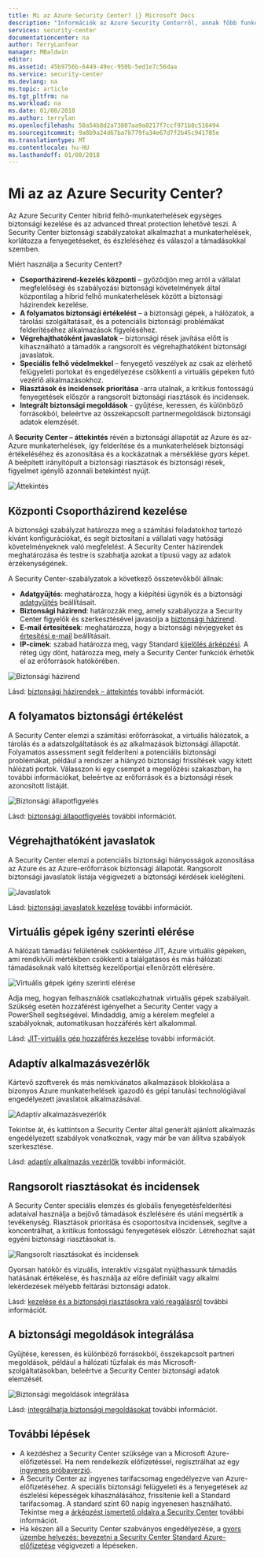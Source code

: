 ```yaml
---
title: Mi az Azure Security Center? |} Microsoft Docs
description: "Információk az Azure Security Centerről, annak főbb funkcióiról és működéséről."
services: security-center
documentationcenter: na
author: TerryLanfear
manager: MBaldwin
editor: 
ms.assetid: 45b9756b-6449-49ec-950b-5ed1e7c56daa
ms.service: security-center
ms.devlang: na
ms.topic: article
ms.tgt_pltfrm: na
ms.workload: na
ms.date: 01/08/2018
ms.author: terrylan
ms.openlocfilehash: 50a54b8d2a73807aa9a0217f7ccf971b8c516494
ms.sourcegitcommit: 9a8b9a24d67ba7b779fa34e67d7f2b45c941785e
ms.translationtype: MT
ms.contentlocale: hu-HU
ms.lasthandoff: 01/08/2018
---
```

# <a name="what-is-azure-security-center"></a>Mi az az Azure Security Center?
Az Azure Security Center hibrid felhő-munkaterhelések egységes biztonsági kezelése és az advanced threat protection lehetővé teszi. A Security Center biztonsági szabályzatokat alkalmazhat a munkaterhelések, korlátozza a fenyegetéseket, és észleléséhez és válaszol a támadásokkal szemben.

Miért használja a Security Centert?

- **Csoportházirend-kezelés központi** – győződjön meg arról a vállalat megfelelőségi és szabályozási biztonsági követelmények által központilag a hibrid felhő munkaterhelések között a biztonsági házirendek kezelése.
- **A folyamatos biztonsági értékelést** – a biztonsági gépek, a hálózatok, a tárolási szolgáltatásait, és a potenciális biztonsági problémákat felderítéséhez alkalmazások figyeléséhez.
- **Végrehajthatóként javaslatok** – biztonsági rések javítása előtt is kihasználható a támadók a rangsorolt és végrehajthatóként biztonsági javaslatok.
- **Speciális felhő védelmekkel** – fenyegető veszélyek az csak az elérhető felügyeleti portokat és engedélyezése csökkenti a virtuális gépeken futó vezérlő alkalmazásokhoz.
- **Riasztások és incidensek prioritása** -arra utalnak, a kritikus fontosságú fenyegetések először a rangsorolt biztonsági riasztások és incidensek.
- **Integrált biztonsági megoldások** - gyűjtése, keressen, és különböző forrásokból, beleértve az összekapcsolt partnermegoldások biztonsági adatok elemzését.

A **Security Center – áttekintés** révén a biztonsági állapotát az Azure és az-Azure munkaterhelések, így felderítése és a munkaterhelések biztonsági értékeléséhez és azonosítása és a kockázatnak a mérséklése gyors képet. A beépített irányítópult a biztonsági riasztások és biztonsági rések, figyelmet igénylő azonnali betekintést nyújt.

![Áttekintés][1]

## <a name="centralized-policy-management"></a>Központi Csoportházirend kezelése
A biztonsági szabályzat határozza meg a számítási feladatokhoz tartozó kívánt konfigurációkat, és segít biztosítani a vállalati vagy hatósági követelményeknek való megfelelést. A Security Center házirendek meghatározása és testre is szabhatja azokat a típusú vagy az adatok érzékenységének.

A Security Center-szabályzatok a következő összetevőkből állnak:

- **Adatgyűjtés**: meghatározza, hogy a kiépítési ügynök és a biztonsági [adatgyűjtés](security-center-enable-data-collection.md) beállításait.
- **Biztonsági házirend**: határozzák meg, amely szabályozza a Security Center figyelők és szerkesztésével javasolja a [biztonsági házirend](security-center-policies.md).
- **E-mail értesítések**: meghatározza, hogy a biztonsági névjegyeket és [értesítési e-mail](security-center-provide-security-contact-details.md) beállításait.
- **IP-címek**: szabad határozza meg, vagy Standard [kijelölés árképzési](security-center-pricing.md). A réteg úgy dönt, határozza meg, mely a Security Center funkciók érhetők el az erőforrások hatókörében.

![Biztonsági házirend][2]

Lásd: [biztonsági házirendek – áttekintés](security-center-policies-overview.md) további információt.

## <a name="continuous-security-assessment"></a>A folyamatos biztonsági értékelést
A Security Center elemzi a számítási erőforrásokat, a virtuális hálózatok, a tárolás és a adatszolgáltatások és az alkalmazások biztonsági állapotát. Folyamatos assessment segít felderíteni a potenciális biztonsági problémákat, például a rendszer a hiányzó biztonsági frissítések vagy kitett hálózati portok. Válasszon ki egy csempét a megelőzési szakaszban, ha további információkat, beleértve az erőforrások és a biztonsági rések azonosított listáját.

![Biztonsági állapotfigyelés][3]

Lásd: [biztonsági állapotfigyelés](security-center-monitoring.md) további információt.

## <a name="actionable-recommendations"></a>Végrehajthatóként javaslatok
A Security Center elemzi a potenciális biztonsági hiányosságok azonosítása az Azure és az Azure-erőforrások biztonsági állapotát. Rangsorolt biztonsági javaslatok listája végigvezeti a biztonsági kérdések kielégíteni.

![Javaslatok][4]

Lásd: [biztonsági javaslatok kezelése](security-center-recommendations.md) további információt.

## <a name="just-in-time-vm-access"></a>Virtuális gépek igény szerinti elérése
A hálózati támadási felületének csökkentése JIT, Azure virtuális gépeken, ami rendkívüli mértékben csökkenti a találgatásos és más hálózati támadásoknak való kitettség kezelőportjai ellenőrzött elérésére.

![Virtuális gépek igény szerinti elérése][5]

Adja meg, hogyan felhasználók csatlakozhatnak virtuális gépek szabályait. Szükség esetén hozzáférést igényelhet a Security Center vagy a PowerShell segítségével. Mindaddig, amíg a kérelem megfelel a szabályoknak, automatikusan hozzáférés kért alkalommal.

Lásd: [JIT-virtuális gép hozzáférés kezelése](security-center-just-in-time.md) további információt.

## <a name="adaptive-application-controls"></a>Adaptív alkalmazásvezérlők
Kártevő szoftverek és más nemkívánatos alkalmazások blokkolása a bizonyos Azure munkaterhelések igazodó és gépi tanulási technológiával engedélyezett javaslatok alkalmazásával.

![Adaptív alkalmazásvezérlők][6]

Tekintse át, és kattintson a Security Center által generált ajánlott alkalmazás engedélyezett szabályok vonatkoznak, vagy már be van állítva szabályok szerkesztése.

Lásd: [adaptív alkalmazás vezérlők](security-center-adaptive-application.md) további információt.

## <a name="prioritized-alerts-and-incidents"></a>Rangsorolt riasztásokat és incidensek
A Security Center speciális elemzés és globális fenyegetésfelderítési adataival használja a bejövő támadások észlelésére és utáni megsértik a tevékenység. Riasztások prioritása és csoportosítva incidensek, segítve a koncentrálhat, a kritikus fontosságú fenyegetések először. Létrehozhat saját egyéni biztonsági riasztásokat is.

![Rangsorolt riasztásokat és incidensek][7]

Gyorsan hatókör és vizuális, interaktív vizsgálat nyújthassunk támadás hatásának értékelése, és használja az előre definiált vagy alkalmi lekérdezések mélyebb feltárási biztonsági adatok.

Lásd: [kezelése és a biztonsági riasztásokra való reagálásról](security-center-managing-and-responding-alerts.md) további információt.

## <a name="integrate-your-security-solutions"></a>A biztonsági megoldások integrálása
Gyűjtése, keressen, és különböző forrásokból, összekapcsolt partneri megoldások, például a hálózati tűzfalak és más Microsoft-szolgáltatásokban, beleértve a Security Center biztonsági adatok elemzését.

![Biztonsági megoldások integrálása][8]

Lásd: [integrálhatja biztonsági megoldásokat](security-center-partner-integration.md) további információt.

## <a name="next-steps"></a>További lépések

- A kezdéshez a Security Center szüksége van a Microsoft Azure-előfizetéssel. Ha nem rendelkezik előfizetéssel, regisztrálhat az egy [ingyenes próbaverzió](https://azure.microsoft.com/free/).
- A Security Center az ingyenes tarifacsomag engedélyezve van Azure-előfizetéséhez. A speciális biztonsági felügyeleti és a fenyegetések az észlelési képességek kihasználásához, frissítenie kell a Standard tarifacsomag. A standard szint 60 napig ingyenesen használható. Tekintse meg a [árképzést ismertető oldalra a Security Center](https://azure.microsoft.com/pricing/details/security-center/) további információt.
- Ha készen áll a Security Center szabványos engedélyezése, a [gyors üzembe helyezés: bevezetni a Security Center Standard Azure-előfizetése](security-center-get-started.md) végigvezeti a lépéseken.


<!--Image references-->
[1]: ./media/security-center-intro/overview.png
[2]: ./media/security-center-intro/security-policy.png
[3]: ./media/security-center-intro/compute.png
[4]: ./media/security-center-intro/recommendations.png
[5]: ./media/security-center-intro/just-in-time-vm-access.png
[6]: ./media/security-center-intro/adaptive-app-controls.png
[7]: ./media/security-center-intro/security-alerts.png
[8]: ./media/security-center-intro/security-solutions.png
